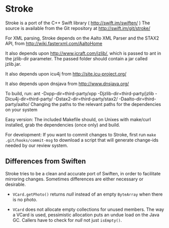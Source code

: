 # Stroke

Stroke is a port of the C++ Swift library ( http://swift.im/swiften/ )
The source is available from the Git repository at http://swift.im/git/stroke/

For XML parsing, Stroke depends on the Aalto XML Parser and the STAX2 API, from http://wiki.fasterxml.com/AaltoHome

It also depends upon http://www.jcraft.com/jzlib/, which is passed to ant in the jzlib-dir parameter. The passed folder should contain a jar called jzlib.jar.

It also depends upon icu4j from http://site.icu-project.org/

It also depends upon dnsjava from http://www.dnsjava.org/


To build, run:
ant -Dxpp-dir=third-party/xpp -Djzlib-dir=third-party/jzlib -Dicu4j-dir=third-party/ -Dstax2-dir=third-party/stax2/ -Daalto-dir=third-party/aalto/ 
Changing the paths to the relevant paths for the dependencies on your system

Easy version:
The included Makefile should, on Unixes with make/curl installed, grab the dependencies (once only) and build.


For development:
If you want to commit changes to Stroke, first run `make .git/hooks/commit-msg` to download a script that will generate change-ids needed by our review system.

## Differences from Swiften

Stroke tries to be a clean and accurate port of Swiften, in order to facilitate mirroring changes. Sometimes differences are either necessary or desirable.

* `VCard.getPhoto()` returns *null* instead of an empty `ByteArray` when there is no photo.

* `VCard` does not allocate empty collections for unused members.
The way a VCard is used, pessimistic allocation puts an undue load on the Java GC.
Callers have to check for *null* not just `isEmpty()`.
